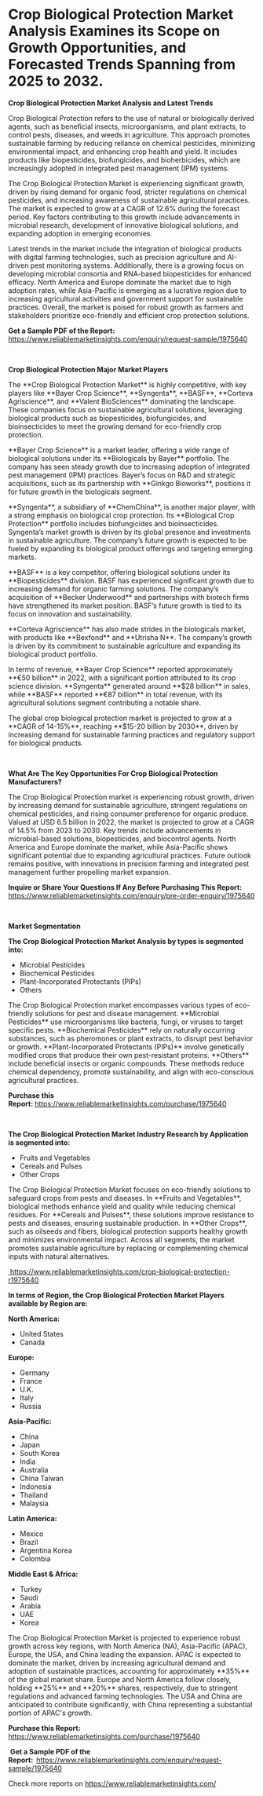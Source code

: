 <p><h1>Crop Biological Protection Market Analysis Examines its Scope on Growth Opportunities, and Forecasted Trends Spanning from 2025 to 2032.</h1></p><p><strong>Crop Biological Protection Market Analysis and Latest Trends</strong></p>
<p><p>Crop Biological Protection refers to the use of natural or biologically derived agents, such as beneficial insects, microorganisms, and plant extracts, to control pests, diseases, and weeds in agriculture. This approach promotes sustainable farming by reducing reliance on chemical pesticides, minimizing environmental impact, and enhancing crop health and yield. It includes products like biopesticides, biofungicides, and bioherbicides, which are increasingly adopted in integrated pest management (IPM) systems.</p><p>The Crop Biological Protection Market is experiencing significant growth, driven by rising demand for organic food, stricter regulations on chemical pesticides, and increasing awareness of sustainable agricultural practices. The market is expected to grow at a CAGR of 12.6% during the forecast period. Key factors contributing to this growth include advancements in microbial research, development of innovative biological solutions, and expanding adoption in emerging economies.</p><p>Latest trends in the market include the integration of biological products with digital farming technologies, such as precision agriculture and AI-driven pest monitoring systems. Additionally, there is a growing focus on developing microbial consortia and RNA-based biopesticides for enhanced efficacy. North America and Europe dominate the market due to high adoption rates, while Asia-Pacific is emerging as a lucrative region due to increasing agricultural activities and government support for sustainable practices. Overall, the market is poised for robust growth as farmers and stakeholders prioritize eco-friendly and efficient crop protection solutions.</p></p>
<p><strong>Get a Sample PDF of the Report:&nbsp;</strong> <a href="https://www.reliablemarketinsights.com/enquiry/request-sample/1975640?utm_campaign=1894&utm_medium=2&utm_source=Github&utm_content=ia&utm_term=21012025&utm_id=crop-biological-protection">https://www.reliablemarketinsights.com/enquiry/request-sample/1975640</a></p>
<p>&nbsp;</p>
<p><strong>Crop Biological Protection Major Market Players</strong></p>
<p><p>The **Crop Biological Protection Market** is highly competitive, with key players like **Bayer Crop Science**, **Syngenta**, **BASF**, **Corteva Agriscience**, and **Valent BioSciences** dominating the landscape. These companies focus on sustainable agricultural solutions, leveraging biological products such as biopesticides, biofungicides, and bioinsecticides to meet the growing demand for eco-friendly crop protection.</p><p>**Bayer Crop Science** is a market leader, offering a wide range of biological solutions under its **Biologicals by Bayer** portfolio. The company has seen steady growth due to increasing adoption of integrated pest management (IPM) practices. Bayer’s focus on R&D and strategic acquisitions, such as its partnership with **Ginkgo Bioworks**, positions it for future growth in the biologicals segment.</p><p>**Syngenta**, a subsidiary of **ChemChina**, is another major player, with a strong emphasis on biological crop protection. Its **Biological Crop Protection** portfolio includes biofungicides and bioinsecticides. Syngenta’s market growth is driven by its global presence and investments in sustainable agriculture. The company’s future growth is expected to be fueled by expanding its biological product offerings and targeting emerging markets.</p><p>**BASF** is a key competitor, offering biological solutions under its **Biopesticides** division. BASF has experienced significant growth due to increasing demand for organic farming solutions. The company’s acquisition of **Becker Underwood** and partnerships with biotech firms have strengthened its market position. BASF’s future growth is tied to its focus on innovation and sustainability.</p><p>**Corteva Agriscience** has also made strides in the biologicals market, with products like **Bexfond** and **Utrisha N**. The company’s growth is driven by its commitment to sustainable agriculture and expanding its biological product portfolio.</p><p>In terms of revenue, **Bayer Crop Science** reported approximately **€50 billion** in 2022, with a significant portion attributed to its crop science division. **Syngenta** generated around **$28 billion** in sales, while **BASF** reported **€87 billion** in total revenue, with its agricultural solutions segment contributing a notable share.</p><p>The global crop biological protection market is projected to grow at a **CAGR of 14-15%**, reaching **$15-20 billion by 2030**, driven by increasing demand for sustainable farming practices and regulatory support for biological products.</p></p>
<p>&nbsp;</p>
<p><strong>What Are The Key Opportunities For Crop Biological Protection Manufacturers?</strong></p>
<p><p>The Crop Biological Protection market is experiencing robust growth, driven by increasing demand for sustainable agriculture, stringent regulations on chemical pesticides, and rising consumer preference for organic produce. Valued at USD 6.5 billion in 2022, the market is projected to grow at a CAGR of 14.5% from 2023 to 2030. Key trends include advancements in microbial-based solutions, biopesticides, and biocontrol agents. North America and Europe dominate the market, while Asia-Pacific shows significant potential due to expanding agricultural practices. Future outlook remains positive, with innovations in precision farming and integrated pest management further propelling market expansion.</p></p>
<p><strong>Inquire or Share Your Questions If Any Before Purchasing This Report:</strong> <a href="https://www.reliablemarketinsights.com/enquiry/pre-order-enquiry/1975640?utm_campaign=1894&utm_medium=2&utm_source=Github&utm_content=ia&utm_term=21012025&utm_id=crop-biological-protection">https://www.reliablemarketinsights.com/enquiry/pre-order-enquiry/1975640</a></p>
<p>&nbsp;</p>
<p><strong>Market Segmentation</strong></p>
<p><strong>The Crop Biological Protection Market Analysis by types is segmented into:</strong></p>
<p><ul><li>Microbial Pesticides</li><li>Biochemical Pesticides</li><li>Plant-Incorporated Protectants (PIPs)</li><li>Others</li></ul></p>
<p><p>The Crop Biological Protection market encompasses various types of eco-friendly solutions for pest and disease management. **Microbial Pesticides** use microorganisms like bacteria, fungi, or viruses to target specific pests. **Biochemical Pesticides** rely on naturally occurring substances, such as pheromones or plant extracts, to disrupt pest behavior or growth. **Plant-Incorporated Protectants (PIPs)** involve genetically modified crops that produce their own pest-resistant proteins. **Others** include beneficial insects or organic compounds. These methods reduce chemical dependency, promote sustainability, and align with eco-conscious agricultural practices.</p></p>
<p><strong>Purchase this Report:&nbsp;</strong><a href="https://www.reliablemarketinsights.com/purchase/1975640?utm_campaign=1894&utm_medium=2&utm_source=Github&utm_content=ia&utm_term=21012025&utm_id=crop-biological-protection">https://www.reliablemarketinsights.com/purchase/1975640</a></p>
<p>&nbsp;</p>
<p><strong>The Crop Biological Protection Market Industry Research by Application is segmented into:</strong></p>
<p><ul><li>Fruits and Vegetables</li><li>Cereals and Pulses</li><li>Other Crops</li></ul></p>
<p><p>The Crop Biological Protection Market focuses on eco-friendly solutions to safeguard crops from pests and diseases. In **Fruits and Vegetables**, biological methods enhance yield and quality while reducing chemical residues. For **Cereals and Pulses**, these solutions improve resistance to pests and diseases, ensuring sustainable production. In **Other Crops**, such as oilseeds and fibers, biological protection supports healthy growth and minimizes environmental impact. Across all segments, the market promotes sustainable agriculture by replacing or complementing chemical inputs with natural alternatives.</p></p>
<p><a href="https://www.reliablemarketinsights.com/crop-biological-protection-r1975640?utm_campaign=1894&utm_medium=2&utm_source=Github&utm_content=ia&utm_term=21012025&utm_id=crop-biological-protection">&nbsp;https://www.reliablemarketinsights.com/crop-biological-protection-r1975640</a></p>
<p><strong>In terms of Region, the Crop Biological Protection Market Players available by Region are:</strong></p>
<p>
    <p> <strong> North America: </strong>
        <ul>
            <li>United States</li>
            <li>Canada</li>
        </ul>
        </p> 
    <p> <strong> Europe: </strong>
        <ul>
            <li>Germany</li>
            <li>France</li>
            <li>U.K.</li>
            <li>Italy</li>
            <li>Russia</li>
        </ul>
        </p> 
    <p> <strong> Asia-Pacific: </strong>
        <ul>
            <li>China</li>
            <li>Japan</li>
            <li>South Korea</li>
            <li>India</li>
            <li>Australia</li>
            <li>China Taiwan</li>
            <li>Indonesia</li>
            <li>Thailand</li>
            <li>Malaysia</li>
        </ul>
        </p> 
    <p> <strong> Latin America: </strong>
        <ul>
            <li>Mexico</li>
            <li>Brazil</li>
            <li>Argentina Korea</li>
            <li>Colombia</li>
        </ul>
        </p> 
    <p> <strong> Middle East & Africa: </strong>
        <ul>
            <li>Turkey</li>
            <li>Saudi</li>
            <li>Arabia</li>
            <li>UAE</li>
            <li>Korea</li>
        </ul>
    </p>
    </p>
<p><p>The Crop Biological Protection Market is projected to experience robust growth across key regions, with North America (NA), Asia-Pacific (APAC), Europe, the USA, and China leading the expansion. APAC is expected to dominate the market, driven by increasing agricultural demand and adoption of sustainable practices, accounting for approximately **35%** of the global market share. Europe and North America follow closely, holding **25%** and **20%** shares, respectively, due to stringent regulations and advanced farming technologies. The USA and China are anticipated to contribute significantly, with China representing a substantial portion of APAC's growth.</p></p>
<p><strong>Purchase this Report: </strong><a href="https://www.reliablemarketinsights.com/purchase/1975640?utm_campaign=1894&utm_medium=2&utm_source=Github&utm_content=ia&utm_term=21012025&utm_id=crop-biological-protection">https://www.reliablemarketinsights.com/purchase/1975640</a></p>
<p>&nbsp;<strong>Get a Sample PDF of the Report:&nbsp;&nbsp;</strong><a href="https://www.reliablemarketinsights.com/enquiry/request-sample/1975640?utm_campaign=1894&utm_medium=2&utm_source=Github&utm_content=ia&utm_term=21012025&utm_id=crop-biological-protection">https://www.reliablemarketinsights.com/enquiry/request-sample/1975640</a></p>
<p><strong></strong></p>
<p>Check more reports on <a href="https://www.reliablemarketinsights.com/?utm_campaign=1894&utm_medium=2&utm_source=Github&utm_content=ia&utm_term=21012025&utm_id=crop-biological-protection">https://www.reliablemarketinsights.com/</a></p>